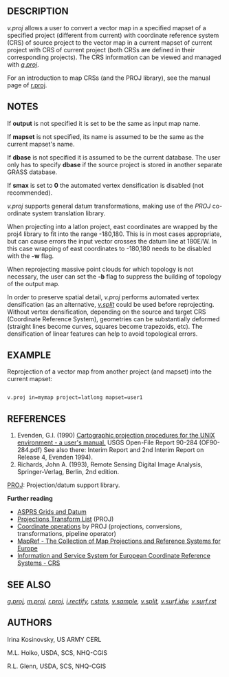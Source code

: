 
## DESCRIPTION

*v.proj* allows a user to convert a vector map in a specified mapset
of a specified project (different from current) with coordinate reference
system (CRS) of source project to the vector map in a current mapset of current
project with CRS of current project (both CRSs are defined in their
corresponding projects). The CRS information can be viewed and managed with
*[g.proj](g.proj.html)*.

For an introduction to map CRSs (and the PROJ library), see the manual page of
[r.proj](r.proj.html).

## NOTES

If **output** is not specified it is set to be the same as input map
name.

If **mapset** is not specified, its name is assumed to be the same
as the current mapset's name.

If **dbase** is not specified it is assumed to be the current
database. The user only has to specify **dbase** if the source
project is stored in another separate GRASS database.

If **smax** is set to **0** the automated vertex densification is
disabled (not recommended).

*v.proj* supports general datum transformations, making use of the
*PROJ* co-ordinate system translation library.

When projecting into a latlon project, east coordinates are wrapped
by the proj4 library to fit into the range -180,180. This is in most cases
appropriate, but can cause errors the input vector crosses the datum line
at 180E/W. In this case wrapping of east coordinates to -180,180 needs
to be disabled with the **-w** flag.

When reprojecting massive point clouds for which topology is not necessary,
the user can set the **-b** flag to suppress the building of topology of
the output map.

In order to preserve spatial detail, *v.proj* performs automated
vertex densification (as an alternative, *[v.split](v.split.html)*
could be used before reprojecting. Without vertex densification, depending on
the source and target CRS (Coordinate Reference System), geometries can be
substantially deformed (straight lines become curves, squares become
trapezoids, etc). The densification of linear features can help to avoid
topological errors.

## EXAMPLE

Reprojection of a vector map from another project (and mapset) into the current mapset:

```

v.proj in=mymap project=latlong mapset=user1

```

## REFERENCES

1. Evenden, G.I. (1990) [Cartographic
   projection procedures for the UNIX environment - a user's manual.](https://proj.org)
   USGS Open-File Report 90-284 (OF90-284.pdf)
   See also there: Interim Report and 2nd Interim Report on Release 4, Evenden 1994).
2. Richards, John A. (1993), Remote Sensing Digital Image Analysis,
   Springer-Verlag, Berlin, 2nd edition.

[PROJ](https://proj.org): Projection/datum support library.

**Further reading**

* [ASPRS Grids and Datum](https://www.asprs.org/asprs-publications/grids-and-datums)
* [Projections Transform List](http://geotiff.maptools.org/proj_list/) (PROJ)
* [Coordinate operations](https://proj.org/operations/index.html) by PROJ (projections, conversions, transformations, pipeline operator)
* [MapRef -
  The Collection of Map Projections and Reference Systems for Europe](https://mapref.org)
* [Information and Service System for European Coordinate Reference Systems - CRS](https://www.crs-geo.eu)

## SEE ALSO

*[g.proj](g.proj.html),
[m.proj](m.proj.html),
[r.proj](r.proj.html),
[i.rectify](i.rectify.html),
[r.stats](r.stats.html),
[v.sample](v.sample.html),
[v.split](v.split.html),
[v.surf.idw](v.surf.idw.html),
[v.surf.rst](v.surf.rst.html)*

## AUTHORS

Irina Kosinovsky, US ARMY CERL

M.L. Holko, USDA, SCS, NHQ-CGIS

R.L. Glenn, USDA, SCS, NHQ-CGIS
